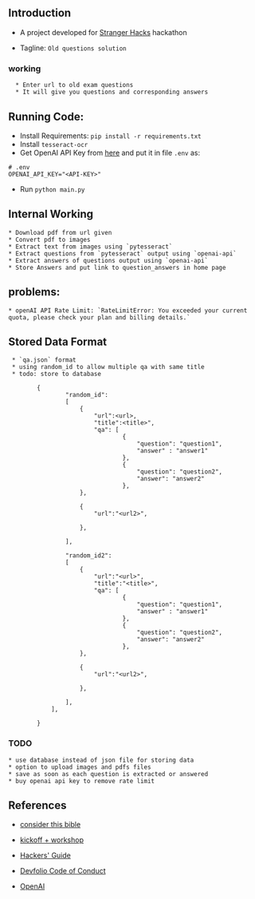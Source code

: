 ## Introduction
   * A project developed for [Stranger Hacks](https://strangerhacks.devfolio.co/) hackathon
    

   * Tagline: `Old questions solution`
    
   ### working
      * Enter url to old exam questions
      * It will give you questions and corresponding answers

## Running Code:
   * Install Requirements: `pip install -r requirements.txt`
   * Install `tesseract-ocr`
   * Get OpenAI API Key from [here](https://platform.openai.com/account/api-keys) and put it in file  `.env` as: 
```
# .env
OPENAI_API_KEY="<API-KEY>"
```
   * Run `python main.py`

## Internal Working
    * Download pdf from url given
    * Convert pdf to images
    * Extract text from images using `pytesseract`
    * Extract questions from `pytesseract` output using `openai-api`
    * Extract answers of questions output using `openai-api`
    * Store Answers and put link to question_answers in home page

## problems:
    * openAI API Rate Limit: `RateLimitError: You exceeded your current quota, please check your plan and billing details.`


## Stored Data Format
     * `qa.json` format
     * using random_id to allow multiple qa with same title
     * todo: store to database
```        
        {
                "random_id": 
                [
                    {
                        "url":<url>,
                        "title":<title>",
                        "qa": [
                                {
                                    "question": "question1",
                                    "answer" : "answer1"
                                },
                                {
                                    "question": "question2",
                                    "answer": "answer2"
                                },
                    },

                    {
                        "url":"<url2>",
                        
                    },
                    
                ],
                
                "random_id2": 
                [
                    {
                        "url":"<url>",
                        "title":"<title>",
                        "qa": [
                                {
                                    "question": "question1",
                                    "answer" : "answer1"
                                },
                                {
                                    "question": "question2",
                                    "answer": "answer2"
                                },
                    },

                    {
                        "url":"<url2>",
                        
                    },
                    
                ],
            ],

        }
```

### TODO
    * use database instead of json file for storing data
    * option to upload images and pdfs files
    * save as soon as each question is extracted or answered
    * buy openai api key to remove rate limit

## References
* [consider this bible](https://github.com/openai/openai-cookbook)

* [kickoff + workshop](https://youtu.be/zAjiu60Le8I)
    
* [Hackers' Guide](https://nsb.dev/stranger-hacks-hackers-guide)
    
* [Devfolio Code of Conduct](https://devfolio.co/code-of-conduct)


*  [OpenAI](https://platform.openai.com/)